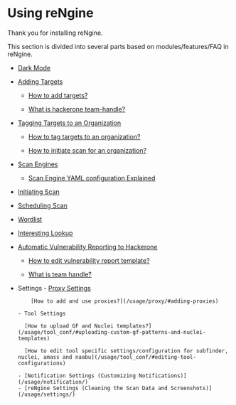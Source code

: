 # Using reNgine

Thank you for installing reNgine.

<!-- # ![](../static/usage/1.gif) -->

This section is divided into several parts based on modules/features/FAQ in reNgine.

- [Dark Mode](/usage/dark)

- [Adding Targets](/usage/targets)

    - [How to add targets?](/usage/targets/#adding-individual-targets)

    - [What is hackerone team-handle?](/usage/targets/#what-is-team-handle)

- [Tagging Targets to an Organization](/usage/organization)

    - [How to tag targets to an organization?](/usage/organization/#adding-organization)

    - [How to initiate scan for an organization?](/usage/organization/#initiating-scan-on-organization)

- [Scan Engines](/usage/scan_engine)

    - [Scan Engine YAML configuration Explained](/usage/scan_engine/#detailed-guide-on-configuring-scan-engines)

- [Initiating Scan](/usage/scan_target/#quick-scan)

- [Scheduling Scan](/usage/scan_target/#schedule-scan)

- [Wordlist](/usage/wordlist/#adding-new-wordlist)

- [Interesting Lookup](/usage/interesting/)

- [Automatic Vulnerability Reporting to Hackerone](/usage/hackerone/)

    - [How to edit vulnerability report template?](/usage/hackerone/#vulnerability-report-template)

    - [What is team handle?](/usage/hackerone/#what-is-team_handle)

- Settings
      - [Proxy Settings](/usage/proxy/)

          [How to add and use proxies?](/usage/proxy/#adding-proxies)

      - Tool Settings

        [How to upload GF and Nuclei templates?](/usage/tool_conf/#uploading-custom-gf-patterns-and-nuclei-templates)

        [How to edit tool specific settings/configuration for subfinder, nuclei, amass and naabu](/usage/tool_conf/#editing-tool-configurations)

      - [Notification Settings (Customizing Notifications)](/usage/notification/)
      - [reNgine Settings (Cleaning the Scan Data and Screenshots)](/usage/settings/)
